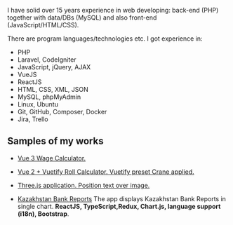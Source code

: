 I have solid over 15 years experience in web developing: back-end (PHP) together with data/DBs (MySQL) and also front-end (JavaScript/HTML/CSS).

There are program languages/technologies etc. I got experience in:

- PHP
- Laravel, CodeIgniter
- JavaScript, jQuery, AJAX
- VueJS
- ReactJS
- HTML, CSS, XML, JSON
- MySQL, phpMyAdmin
- Linux, Ubuntu
- Git, GitHub, Composer, Docker
- Jira, Trello


## Samples of my works

- [Vue 3 Wage Calculator.](https://michaelpluz.github.io/wage-calculator/)

- [Vue 2 + Vuetify Roll Calculator. Vuetify preset Crane applied.](https://michaelpluz.github.io/roll-calculator/
)

- [Three.js application. Position text over image.](/PutTextOverImage3D/)

- [Kazakhstan Bank Reports](http://pluzh.rf.gd/bank-reports/) The app displays Kazakhstan Bank Reports in single chart.
 **ReactJS, TypeScript,Redux, Chart.js, language support (i18n), Bootstrap**. 

